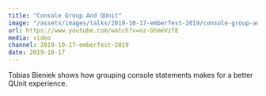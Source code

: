 ```yaml
---
title: "Console Group And QUnit"
image: "/assets/images/talks/2019-10-17-emberfest-2019/console-group-and-qunit.jpg"
url: https://www.youtube.com/watch?v=oz-GhmeVzfE
media: video
channel: 2019-10-17-emberfest-2019
date: 2019-10-17
---
```


Tobias Bieniek shows how grouping console statements makes for a better QUnit
experience.
